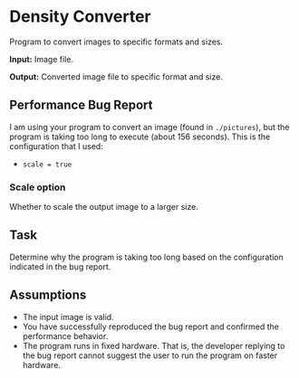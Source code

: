 # Density Converter
Program to convert images to specific formats and sizes.

**Input:** Image file.

**Output:** Converted image file to specific format and size.

## Performance Bug Report

I am using your program to convert an image (found in `./pictures`), but the program is taking too long to execute (about 156 seconds).
This is the configuration that I used: 

* `scale = true`

### Scale option

Whether to scale the output image to a larger size.

## Task
Determine why the program is taking too long based on the configuration indicated in the bug report.  

## Assumptions

* The input image is valid.
* You have successfully reproduced the bug report and confirmed the performance behavior.
* The program runs in fixed hardware. 
That is, the developer replying to the bug report cannot suggest the user to run the program on faster hardware.
